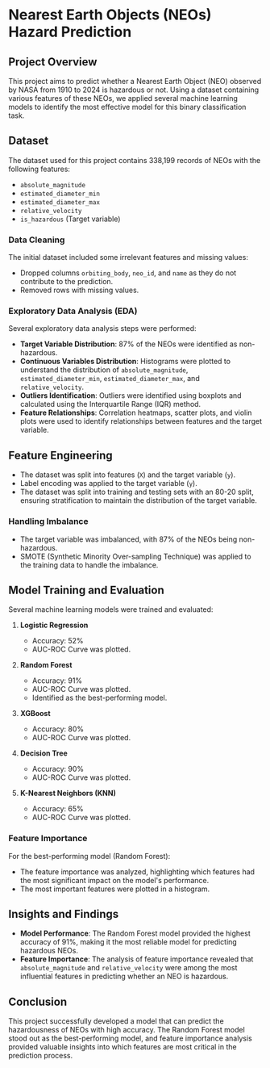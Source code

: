 # Nearest Earth Objects (NEOs) Hazard Prediction

## Project Overview

This project aims to predict whether a Nearest Earth Object (NEO) observed by NASA from 1910 to 2024 is hazardous or not. Using a dataset containing various features of these NEOs, we applied several machine learning models to identify the most effective model for this binary classification task.

## Dataset

The dataset used for this project contains 338,199 records of NEOs with the following features:
- `absolute_magnitude`
- `estimated_diameter_min`
- `estimated_diameter_max`
- `relative_velocity`
- `is_hazardous` (Target variable)

### Data Cleaning

The initial dataset included some irrelevant features and missing values:
- Dropped columns `orbiting_body`, `neo_id`, and `name` as they do not contribute to the prediction.
- Removed rows with missing values.

### Exploratory Data Analysis (EDA)

Several exploratory data analysis steps were performed:
- **Target Variable Distribution**: 87% of the NEOs were identified as non-hazardous.
- **Continuous Variables Distribution**: Histograms were plotted to understand the distribution of `absolute_magnitude`, `estimated_diameter_min`, `estimated_diameter_max`, and `relative_velocity`.
- **Outliers Identification**: Outliers were identified using boxplots and calculated using the Interquartile Range (IQR) method.
- **Feature Relationships**: Correlation heatmaps, scatter plots, and violin plots were used to identify relationships between features and the target variable.

## Feature Engineering

- The dataset was split into features (`X`) and the target variable (`y`).
- Label encoding was applied to the target variable (`y`).
- The dataset was split into training and testing sets with an 80-20 split, ensuring stratification to maintain the distribution of the target variable.

### Handling Imbalance

- The target variable was imbalanced, with 87% of the NEOs being non-hazardous.
- SMOTE (Synthetic Minority Over-sampling Technique) was applied to the training data to handle the imbalance.

## Model Training and Evaluation

Several machine learning models were trained and evaluated:

1. **Logistic Regression**
   - Accuracy: 52%
   - AUC-ROC Curve was plotted.

2. **Random Forest**
   - Accuracy: 91%
   - AUC-ROC Curve was plotted.
   - Identified as the best-performing model.

3. **XGBoost**
   - Accuracy: 80%
   - AUC-ROC Curve was plotted.

4. **Decision Tree**
   - Accuracy: 90%
   - AUC-ROC Curve was plotted.

5. **K-Nearest Neighbors (KNN)**
   - Accuracy: 65%
   - AUC-ROC Curve was plotted.

### Feature Importance

For the best-performing model (Random Forest):
- The feature importance was analyzed, highlighting which features had the most significant impact on the model's performance.
- The most important features were plotted in a histogram.

## Insights and Findings

- **Model Performance**: The Random Forest model provided the highest accuracy of 91%, making it the most reliable model for predicting hazardous NEOs.
- **Feature Importance**: The analysis of feature importance revealed that `absolute_magnitude` and `relative_velocity` were among the most influential features in predicting whether an NEO is hazardous.

## Conclusion

This project successfully developed a model that can predict the hazardousness of NEOs with high accuracy. The Random Forest model stood out as the best-performing model, and feature importance analysis provided valuable insights into which features are most critical in the prediction process.
